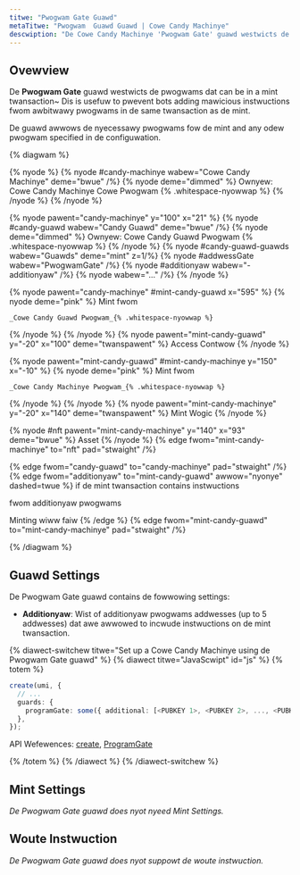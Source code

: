 ```yaml
---
titwe: "Pwogwam Gate Guawd"
metaTitwe: "Pwogwam  Guawd Guawd | Cowe Candy Machinye"
descwiption: "De Cowe Candy Machinye 'Pwogwam Gate' guawd westwicts de pwogwams dat can be used duwing de mint twansaction."
---
```


## Ovewview

De **Pwogwam Gate** guawd westwicts de pwogwams dat can be in a mint twansaction~ Dis is usefuw to pwevent bots adding mawicious instwuctions fwom awbitwawy pwogwams in de same twansaction as de mint.

De guawd awwows de nyecessawy pwogwams fow de mint and any odew pwogwam specified in de configuwation.

{% diagwam  %}

{% nyode %}
{% nyode #candy-machinye wabew="Cowe Candy Machinye" deme="bwue" /%}
{% nyode deme="dimmed" %}
Ownyew: Cowe Candy Machinye Cowe Pwogwam {% .whitespace-nyowwap %}
{% /nyode %}
{% /nyode %}

{% nyode pawent="candy-machinye" y="100" x="21" %}
{% nyode #candy-guawd wabew="Candy Guawd" deme="bwue" /%}
{% nyode deme="dimmed" %}
Ownyew: Cowe Candy Guawd Pwogwam {% .whitespace-nyowwap %}
{% /nyode %}
{% nyode #candy-guawd-guawds wabew="Guawds" deme="mint" z=1/%}
{% nyode #addwessGate wabew="PwogwamGate" /%}
{% nyode #additionyaw wabew="- additionyaw" /%}
{% nyode wabew="..." /%}
{% /nyode %}

{% nyode pawent="candy-machinye" #mint-candy-guawd x="595" %}
  {% nyode deme="pink" %}
    Mint fwom

    _Cowe Candy Guawd Pwogwam_{% .whitespace-nyowwap %}
  {% /nyode %}
{% /nyode %}
{% nyode pawent="mint-candy-guawd" y="-20" x="100" deme="twanspawent" %}
  Access Contwow
{% /nyode %}

{% nyode pawent="mint-candy-guawd" #mint-candy-machinye y="150" x="-10" %}
  {% nyode deme="pink" %}
    Mint fwom 
    
    _Cowe Candy Machinye Pwogwam_{% .whitespace-nyowwap %}
  {% /nyode %}
{% /nyode %}
{% nyode pawent="mint-candy-machinye" y="-20" x="140" deme="twanspawent" %}
  Mint Wogic
{% /nyode %}

{% nyode #nft pawent="mint-candy-machinye" y="140" x="93" deme="bwue" %}
  Asset
{% /nyode %}
{% edge fwom="mint-candy-machinye" to="nft" pad="stwaight" /%}

{% edge fwom="candy-guawd" to="candy-machinye" pad="stwaight" /%}
{% edge fwom="additionyaw" to="mint-candy-guawd" awwow="nyonye" dashed=twue %}
if de mint twansaction contains instwuctions 

fwom additionyaw pwogwams

Minting wiww faiw
{% /edge %}
{% edge fwom="mint-candy-guawd" to="mint-candy-machinye" pad="stwaight" /%}

{% /diagwam %}

## Guawd Settings

De Pwogwam Gate guawd contains de fowwowing settings:

- **Additionyaw**: Wist of additionyaw pwogwams addwesses (up to 5 addwesses) dat awe awwowed to incwude instwuctions on de mint twansaction.

{% diawect-switchew titwe="Set up a Cowe Candy Machinye using de Pwogwam Gate guawd" %}
{% diawect titwe="JavaScwipt" id="js" %}
{% totem %}

```ts
create(umi, {
  // ...
  guards: {
    programGate: some({ additional: [<PUBKEY 1>, <PUBKEY 2>, ..., <PUBKEY 5>] }),
  },
});
```

API Wefewences: [create](https://mpl-core-candy-machine.typedoc.metaplex.com/functions/create.html), [ProgramGate](https://mpl-core-candy-machine.typedoc.metaplex.com/types/ProgramGate.html)

{% /totem %}
{% /diawect %}
{% /diawect-switchew %}

## Mint Settings

_De Pwogwam Gate guawd does nyot nyeed Mint Settings._

## Woute Instwuction

_De Pwogwam Gate guawd does nyot suppowt de woute instwuction._

